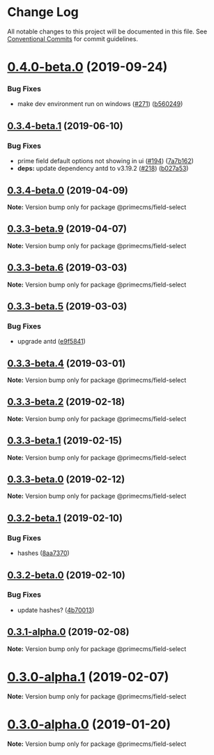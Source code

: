 # Change Log

All notable changes to this project will be documented in this file.
See [Conventional Commits](https://conventionalcommits.org) for commit guidelines.

# [0.4.0-beta.0](https://github.com/birkir/prime/tree/master/packages/prime-field-select/compare/v0.3.4-beta.1...v0.4.0-beta.0) (2019-09-24)

### Bug Fixes

- make dev environment run on windows ([#271](https://github.com/birkir/prime/tree/master/packages/prime-field-select/issues/271)) ([b560249](https://github.com/birkir/prime/tree/master/packages/prime-field-select/commit/b560249))

## [0.3.4-beta.1](https://github.com/birkir/prime/tree/master/packages/prime-field-select/compare/v0.3.4-beta.0...v0.3.4-beta.1) (2019-06-10)

### Bug Fixes

- prime field default options not showing in ui ([#194](https://github.com/birkir/prime/tree/master/packages/prime-field-select/issues/194)) ([7a7b162](https://github.com/birkir/prime/tree/master/packages/prime-field-select/commit/7a7b162))
- **deps:** update dependency antd to v3.19.2 ([#218](https://github.com/birkir/prime/tree/master/packages/prime-field-select/issues/218)) ([b027a53](https://github.com/birkir/prime/tree/master/packages/prime-field-select/commit/b027a53))

## [0.3.4-beta.0](https://github.com/birkir/prime/tree/master/packages/prime-field-select/compare/v0.3.3-beta.9...v0.3.4-beta.0) (2019-04-09)

**Note:** Version bump only for package @primecms/field-select

## [0.3.3-beta.9](https://github.com/birkir/prime/tree/master/packages/prime-field-select/compare/v0.3.3-beta.8...v0.3.3-beta.9) (2019-04-07)

**Note:** Version bump only for package @primecms/field-select

## [0.3.3-beta.6](https://github.com/birkir/prime/tree/master/packages/prime-field-select/compare/v0.3.3-beta.5...v0.3.3-beta.6) (2019-03-03)

**Note:** Version bump only for package @primecms/field-select

## [0.3.3-beta.5](https://github.com/birkir/prime/tree/master/packages/prime-field-select/compare/v0.3.3-beta.4...v0.3.3-beta.5) (2019-03-03)

### Bug Fixes

- upgrade antd ([e9f5841](https://github.com/birkir/prime/tree/master/packages/prime-field-select/commit/e9f5841))

## [0.3.3-beta.4](https://github.com/birkir/prime/tree/master/packages/prime-field-select/compare/v0.3.3-beta.3...v0.3.3-beta.4) (2019-03-01)

**Note:** Version bump only for package @primecms/field-select

## [0.3.3-beta.2](https://github.com/birkir/prime/tree/master/packages/prime-field-select/compare/v0.3.3-beta.1...v0.3.3-beta.2) (2019-02-18)

**Note:** Version bump only for package @primecms/field-select

## [0.3.3-beta.1](https://github.com/birkir/prime/tree/master/packages/prime-field-select/compare/v0.3.3-beta.0...v0.3.3-beta.1) (2019-02-15)

**Note:** Version bump only for package @primecms/field-select

## [0.3.3-beta.0](https://github.com/birkir/prime/tree/master/packages/prime-field-select/compare/v0.3.2-beta.9...v0.3.3-beta.0) (2019-02-12)

**Note:** Version bump only for package @primecms/field-select

## [0.3.2-beta.1](https://github.com/birkir/prime/tree/master/packages/prime-field-select/compare/v0.3.2-beta.0...v0.3.2-beta.1) (2019-02-10)

### Bug Fixes

- hashes ([8aa7370](https://github.com/birkir/prime/tree/master/packages/prime-field-select/commit/8aa7370))

## [0.3.2-beta.0](https://github.com/birkir/prime/tree/master/packages/prime-field-select/compare/v0.3.1-alpha.0...v0.3.2-beta.0) (2019-02-10)

### Bug Fixes

- update hashes? ([4b70013](https://github.com/birkir/prime/tree/master/packages/prime-field-select/commit/4b70013))

## [0.3.1-alpha.0](https://github.com/birkir/prime/tree/master/packages/prime-field-select/compare/v0.3.0-alpha.5...v0.3.1-alpha.0) (2019-02-08)

**Note:** Version bump only for package @primecms/field-select

# [0.3.0-alpha.1](https://github.com/birkir/prime/tree/master/packages/prime-field-select/compare/v0.3.0-alpha.0...v0.3.0-alpha.1) (2019-02-07)

**Note:** Version bump only for package @primecms/field-select

# [0.3.0-alpha.0](https://github.com/birkir/prime/tree/master/packages/prime-field-select/compare/v0.2.21...v0.3.0-alpha.0) (2019-01-20)

**Note:** Version bump only for package @primecms/field-select
